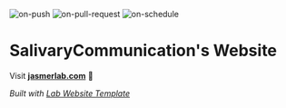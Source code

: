 
  ![on-push](../../actions/workflows/on-push.yaml/badge.svg)
  ![on-pull-request](../../actions/workflows/on-pull-request.yaml/badge.svg)
  ![on-schedule](../../actions/workflows/on-schedule.yaml/badge.svg)

  # SalivaryCommunication's Website

  Visit **[jasmerlab.com](http://jasmerlab.com)** 🚀

  _Built with [Lab Website Template](https://greene-lab.gitbook.io/lab-website-template-docs)_
